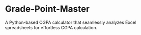 # Grade-Point-Master
A Python-based CGPA calculator that seamlessly analyzes Excel spreadsheets for effortless CGPA calculation.
